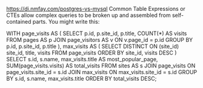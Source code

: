 https://di.nmfay.com/postgres-vs-mysql
Common Table Expressions or CTEs allow complex queries to be broken up and assembled from self-contained parts. You might write this:

WITH page_visits AS (
  SELECT p.id, p.site_id, p.title, COUNT(*) AS visits
  FROM pages AS p
  JOIN page_visitors AS v ON v.page_id = p.id
  GROUP BY p.id, p.site_id, p.title
), max_visits AS (
  SELECT DISTINCT ON (site_id)
    site_id, title, visits
  FROM page_visits
  ORDER BY site_id, visits DESC
)
SELECT s.id, s.name,
  max_visits.title AS most_popular_page,
  SUM(page_visits.visits) AS total_visits
FROM sites AS s
JOIN page_visits ON page_visits.site_id = s.id
JOIN max_visits ON max_visits.site_id = s.id
GROUP BY s.id, s.name, max_visits.title
ORDER BY total_visits DESC;
